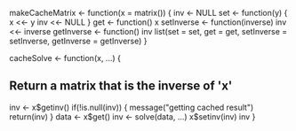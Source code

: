 makeCacheMatrix <- function(x = matrix()) {
inv <- NULL
set <- function(y) {
x <<- y
inv <<- NULL
}
get <- function() x
setInverse <- function(inverse) inv <<- inverse
getInverse <- function() inv
list(set = set,
get = get,
setInverse = setInverse,
getInverse = getInverse)
}



cacheSolve <- function(x, ...) {
## Return a matrix that is the inverse of 'x'
inv <- x$getinv()
if(!is.null(inv)) {
message("getting cached result")
return(inv)
}
data <- x$get()
inv <- solve(data, ...)
x$setinv(inv)
inv
}
